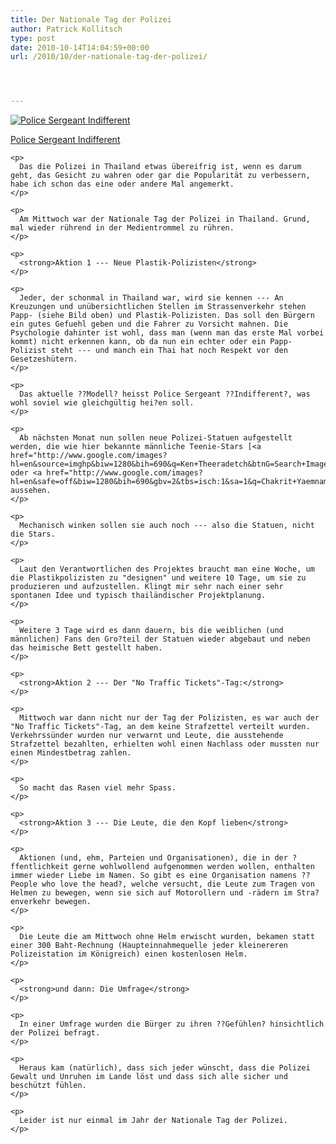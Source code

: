 ```yaml
---
title: Der Nationale Tag der Polizei
author: Patrick Kollitsch
type: post
date: 2010-10-14T14:04:59+00:00
url: /2010/10/der-nationale-tag-der-polizei/




---
```

<div class="media image">
  <a href="http://www.flickr.com/photos/schreibblogade/64437533/" title="Police Sergeant Indifferent"><img src="//farm1.static.flickr.com/25/64437533_1cd42bd2bb.jpg" alt="Police Sergeant Indifferent" /></p> 
  
  <p>
    Police Sergeant Indifferent
  </p>
  
  <p>
    </a></div> 
    
    <p>
      Das die Polizei in Thailand etwas übereifrig ist, wenn es darum geht, das Gesicht zu wahren oder gar die Popularität zu verbessern, habe ich schon das eine oder andere Mal angemerkt.
    </p>
    
    <p>
      Am Mittwoch war der Nationale Tag der Polizei in Thailand. Grund, mal wieder rührend in der Medientrommel zu rühren.
    </p>
    
    <p>
      <strong>Aktion 1 --- Neue Plastik-Polizisten</strong>
    </p>
    
    <p>
      Jeder, der schonmal in Thailand war, wird sie kennen --- An Kreuzungen und unübersichtlichen Stellen im Strassenverkehr stehen Papp- (siehe Bild oben) und Plastik-Polizisten. Das soll den Bürgern ein gutes Gefuehl geben und die Fahrer zu Vorsicht mahnen. Die Psychologie dahinter ist wohl, dass man (wenn man das erste Mal vorbei kommt) nicht erkennen kann, ob da nun ein echter oder ein Papp-Polizist steht --- und manch ein Thai hat noch Respekt vor den Gesetzeshütern.
    </p>
    
    <p>
      Das aktuelle ??Modell? heisst Police Sergeant ??Indifferent?, was wohl soviel wie gleichgültig hei?en soll.
    </p>
    
    <p>
      Ab nächsten Monat nun sollen neue Polizei-Statuen aufgestellt werden, die wie hier bekannte männliche Teenie-Stars [<a href="http://www.google.com/images?hl=en&source=imghp&biw=1280&bih=690&q=Ken+Theeradetch&btnG=Search+Images&gbv=2&aq=f&aqi=&aql=&oq=&gs_rfai">1</a> oder <a href="http://www.google.com/images?hl=en&safe=off&biw=1280&bih=690&gbv=2&tbs=isch:1&sa=1&q=Chakrit+Yaemnam&btnG=Search&aq=f&aqi=&aql=&oq=&gs_rfai">2</a>] aussehen.
    </p>
    
    <p>
      Mechanisch winken sollen sie auch noch --- also die Statuen, nicht die Stars.
    </p>
    
    <p>
      Laut den Verantwortlichen des Projektes braucht man eine Woche, um die Plastikpolizisten zu "designen" und weitere 10 Tage, um sie zu produzieren und aufzustellen. Klingt mir sehr nach einer sehr spontanen Idee und typisch thailändischer Projektplanung.
    </p>
    
    <p>
      Weitere 3 Tage wird es dann dauern, bis die weiblichen (und männlichen) Fans den Gro?teil der Statuen wieder abgebaut und neben das heimische Bett gestellt haben.
    </p>
    
    <p>
      <strong>Aktion 2 --- Der "No Traffic Tickets"-Tag:</strong>
    </p>
    
    <p>
      Mittwoch war dann nicht nur der Tag der Polizisten, es war auch der "No Traffic Tickets"-Tag, an dem keine Strafzettel verteilt wurden. Verkehrssünder wurden nur verwarnt und Leute, die ausstehende Strafzettel bezahlten, erhielten wohl einen Nachlass oder mussten nur einen Mindestbetrag zahlen.
    </p>
    
    <p>
      So macht das Rasen viel mehr Spass.
    </p>
    
    <p>
      <strong>Aktion 3 --- Die Leute, die den Kopf lieben</strong>
    </p>
    
    <p>
      Aktionen (und, ehm, Parteien und Organisationen), die in der ?ffentlichkeit gerne wohlwollend aufgenommen werden wollen, enthalten immer wieder Liebe im Namen. So gibt es eine Organisation namens ??People who love the head?, welche versucht, die Leute zum Tragen von Helmen zu bewegen, wenn sie sich auf Motorollern und -rädern im Stra?enverkehr bewegen.
    </p>
    
    <p>
      Die Leute die am Mittwoch ohne Helm erwischt wurden, bekamen statt einer 300 Baht-Rechnung (Haupteinnahmequelle jeder kleinereren Polizeistation im Königreich) einen kostenlosen Helm.
    </p>
    
    <p>
      <strong>und dann: Die Umfrage</strong>
    </p>
    
    <p>
      In einer Umfrage wurden die Bürger zu ihren ??Gefühlen? hinsichtlich der Polizei befragt.
    </p>
    
    <p>
      Heraus kam (natürlich), dass sich jeder wünscht, dass die Polizei Gewalt und Unruhen im Lande löst und dass sich alle sicher und beschützt fühlen.
    </p>
    
    <p>
      Leider ist nur einmal im Jahr der Nationale Tag der Polizei.
    </p>
